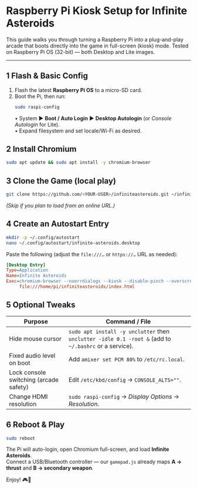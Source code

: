 # Raspberry Pi Kiosk Setup for **Infinite Asteroids**

This guide walks you through turning a Raspberry Pi into a plug-and-play arcade that boots directly into the game in full-screen (kiosk) mode. Tested on Raspberry Pi OS (32-bit) — both Desktop and Lite images.

---

## 1  Flash & Basic Config
1. Flash the latest **Raspberry Pi OS** to a micro-SD card.  
2. Boot the Pi, then run:
   ```bash
   sudo raspi-config
   ```
   • System ▶ **Boot / Auto Login** ▶ **Desktop Autologin** (or *Console Autologin* for Lite).  
   • Expand filesystem and set locale/Wi-Fi as desired.

## 2  Install Chromium
```bash
sudo apt update && sudo apt install -y chromium-browser
```

## 3  Clone the Game (local play)
```bash
git clone https://github.com/<YOUR-USER>/infiniteasteroids.git ~/infiniteasteroids
```
*(Skip if you plan to load from an online URL.)*

## 4  Create an Autostart Entry
```bash
mkdir -p ~/.config/autostart
nano ~/.config/autostart/infinite-asteroids.desktop
```
Paste the following (adjust the `file:///…` or `https://…` URL as needed):
```ini
[Desktop Entry]
Type=Application
Name=Infinite Asteroids
Exec=chromium-browser --noerrdialogs --kiosk --disable-pinch --overscroll-history-navigation=0 \
     file:///home/pi/infiniteasteroids/index.html
```

## 5  Optional Tweaks
| Purpose | Command / File |
|---------|----------------|
| Hide mouse cursor | `sudo apt install -y unclutter` then `unclutter -idle 0.1 -root &` (add to `~/.bashrc` or a service). |
| Fixed audio level on boot | Add `amixer set PCM 80%` to `/etc/rc.local`. |
| Lock console switching (arcade safety) | Edit `/etc/kbd/config` → `CONSOLE_ALTS=""`. |
| Change HDMI resolution | `sudo raspi-config` → *Display Options* → *Resolution*. |

## 6  Reboot & Play
```bash
sudo reboot
```
The Pi will auto-login, open Chromium full-screen, and load **Infinite Asteroids**.  
Connect a USB/Bluetooth controller — our `gamepad.js` already maps **A → thrust** and **B → secondary weapon**.

Enjoy! 🎮🚀
